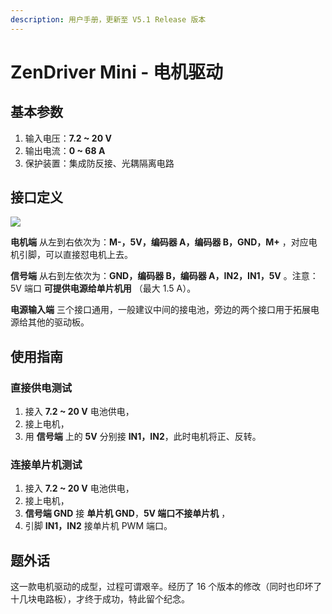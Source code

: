 ```yaml
---
description: 用户手册，更新至 V5.1 Release 版本
---
```


# ZenDriver Mini - 电机驱动

## 基本参数

1. 输入电压：**7.2 ~ 20 V**
2. 输出电流：**0 ~ 68 A**
3. 保护装置：集成防反接、光耦隔离电路

## 接口定义



![](https://picgo-1253965369.cos.ap-guangzhou.myqcloud.com/UTOOLS1574931679586.png)

**电机端** 从左到右依次为：**M-，5V，编码器 A，编码器 B，GND，M+** ，对应电机引脚，可以直接怼电机上去。

**信号端** 从右到左依次为：**GND，编码器 B，编码器 A，IN2，IN1，5V** 。注意：5V 端口 **可提供电源给单片机用** （最大 1.5 A）。

**电源输入端** 三个接口通用，一般建议中间的接电池，旁边的两个接口用于拓展电源给其他的驱动板。

## 使用指南

### 直接供电测试

1. 接入 **7.2 ~ 20 V** 电池供电，
2. 接上电机，
3. 用 **信号端** 上的 **5V** 分别接 **IN1，IN2**，此时电机将正、反转。

### 连接单片机测试

1. 接入 **7.2 ~ 20 V** 电池供电，
2. 接上电机，
3. **信号端 GND** 接 **单片机 GND**，**5V 端口不接单片机** ，
4. 引脚 **IN1，IN2** 接单片机 PWM 端口。

## 题外话

这一款电机驱动的成型，过程可谓艰辛。经历了 16 个版本的修改（同时也印坏了十几块电路板），才终于成功，特此留个纪念。

